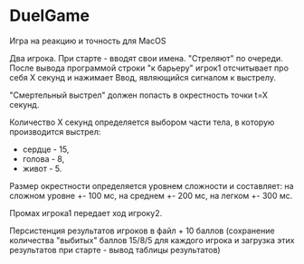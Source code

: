 # DuelGame

Игра на реакцию и точность для MacOS

Два игрока. При старте - вводят свои имена.
"Стреляют" по очереди.
После вывода программой строки "к барьеру" игрок1 отсчитывает про себя X секунд и нажимает Ввод, являющийся сигналом к выстрелу.
     
"Смертельный выстрел" должен попасть в окрестность точки t=X секунд.
     
Количество X секунд определяется выбором части тела, в которую производится выстрел:
    
  - сердце - 15,
  - голова - 8,
  - живот - 5.
     
Размер окрестности определяется уровнем сложности и составляет:
на сложном уровне +\- 100 мс,
на среднем +\- 200 мс,
на легком +\- 300 мс.

Промах игрока1 передает ход игроку2.

Персистенция результатов игроков в файл + 10 баллов 
(сохранение количества "выбитых" баллов 15/8/5 для каждого игрока и загрузка этих результатов при старте - вывод таблицы результатов)
